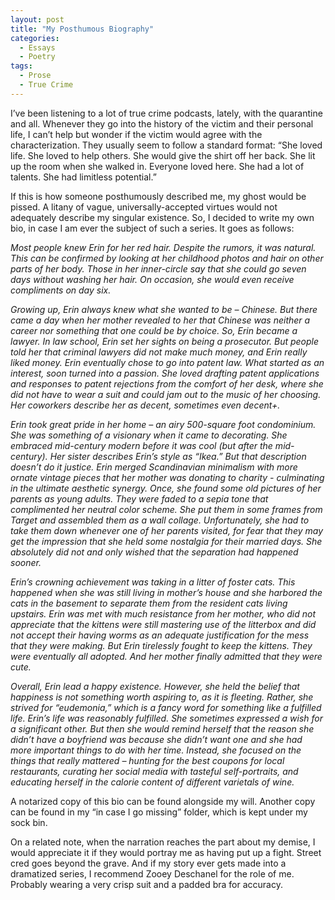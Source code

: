 ```yaml
---
layout: post
title: "My Posthumous Biography"
categories:
  - Essays
  - Poetry
tags:
  - Prose
  - True Crime
---
```


I’ve been listening to a lot of true crime podcasts, lately, with the quarantine and all.  Whenever they go into the history of the victim and their personal life, I can’t help but wonder if the victim would agree with the characterization.  They usually seem to follow a standard format: 
“She loved life.  She loved to help others.  She would give the shirt off her back.  She lit up the room when she walked in.  Everyone loved here.  She had a lot of talents.  She had limitless potential.”  

If this is how someone posthumously described me, my ghost would be pissed.  A litany of vague, universally-accepted virtues would not adequately describe my singular existence.  So, I decided to write my own bio, in case I am ever the subject of such a series.  It goes as follows:

*Most people knew Erin for her red hair.  Despite the rumors, it was natural.  This can be confirmed by looking at her childhood photos and hair on other parts of her body.  Those in her inner-circle say that she could go seven days without washing her hair.  On occasion, she would even receive compliments on day six.*  

*Growing up, Erin always knew what she wanted to be – Chinese.  But there came a day when her mother revealed to her that Chinese was neither a career nor something that one could be by choice.  So, Erin became a lawyer.  In law school, Erin set her sights on being a prosecutor.  But people told her that criminal lawyers did not make much money, and Erin really liked money.  Erin eventually chose to go into patent law.  What started as an interest, soon turned into a passion.  She loved drafting patent applications and responses to patent rejections from the comfort of her desk, where she did not have to wear a suit and could jam out to the music of her choosing.  Her coworkers describe her as decent, sometimes even decent+.*  

*Erin took great pride in her home – an airy 500-square foot condominium.  She was something of a visionary when it came to decorating.  She embraced mid-century modern before it was cool (but after the mid-century).  Her sister describes Erin’s style as “Ikea.”  But that description doesn’t do it justice.  Erin merged Scandinavian minimalism with more ornate vintage pieces that her mother was donating to charity - culminating in the ultimate aesthetic synergy.  Once, she found some old pictures of her parents as young adults.  They were faded to a sepia tone that complimented her neutral color scheme.  She put them in some frames from Target and assembled them as a wall collage.  Unfortunately, she had to take them down whenever one of her parents visited, for fear that they may get the impression that she held some nostalgia for their married days.  She absolutely did not and only wished that the separation had happened sooner.*

*Erin’s crowning achievement was taking in a litter of foster cats.  This happened when she was still living in mother’s house and she harbored the cats in the basement to separate them from the resident cats living upstairs.  Erin was met with much resistance from her mother, who did not appreciate that the kittens were still mastering use of the litterbox and did not accept their having worms as an adequate justification for the mess that they were making.  But Erin tirelessly fought to keep the kittens.  They were eventually all adopted.  And her mother finally admitted that they were cute.*  

*Overall, Erin lead a happy existence.  However, she held the belief that happiness is not something worth aspiring to, as it is fleeting.  Rather, she strived for “eudemonia,” which is a fancy word for something like a fulfilled life.  Erin’s life was reasonably fulfilled.  She sometimes expressed a wish for a significant other.  But then she would remind herself that the reason she didn’t have a boyfriend was because she didn’t want one and she had more important things to do with her time.  Instead, she focused on the things that really mattered – hunting for the best coupons for local restaurants, curating her social media with tasteful self-portraits, and educating herself in the calorie content of different varietals of wine.*  

A notarized copy of this bio can be found alongside my will.  Another copy can be found in my “in case I go missing” folder, which is kept under my sock bin.  

On a related note, when the narration reaches the part about my demise, I would appreciate it if they would portray me as having put up a fight.  Street cred goes beyond the grave.  And if my story ever gets made into a dramatized series, I recommend Zooey Deschanel for the role of me.  Probably wearing a very crisp suit and a padded bra for accuracy.  

